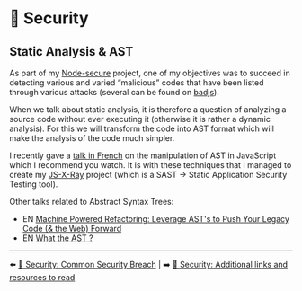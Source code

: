 # 🔐 Security

## Static Analysis & AST

As part of my [Node-secure](https://github.com/ES-Community/nsecure) project, one of my objectives was to succeed in detecting various and varied “malicious” codes that have been listed through various attacks (several can be found on [badjs](https://badjs.org/)).

When we talk about static analysis, it is therefore a question of analyzing a source code without ever executing it (otherwise it is rather a dynamic analysis). For this we will transform the code into AST format which will make the analysis of the code much simpler.

I recently gave a [talk in French](https://www.youtube.com/watch?v=zSYrEbggqWA&feature=youtu.be) on the manipulation of AST in JavaScript which I recommend you watch. It is with these techniques that I managed to create my [JS-X-Ray](https://github.com/fraxken/js-x-ray) project (which is a SAST -> Static Application Security Testing tool).

Other talks related to Abstract Syntax Trees:

- EN [Machine Powered Refactoring: Leverage AST's to Push Your Legacy Code (& the Web) Forward](https://www.youtube.com/watch?v=s8g_cBfm9d0&list=PLfMzBWSH11xaZvhv1X5Fq1H-oMdnAtG6k&index=2)
- EN [What the AST ?](https://www.youtube.com/watch?v=BtD2OrlLBhI&list=PLyspMSh4XhLP-mqulUMcaqTbLo-ZJxSX5&index=36)

---

⬅️ [🔐 Security: Common Security Breach](./common-breach.md) |
➡️ [🔐 Security: Additional links and resources to read](./link-resources.md)